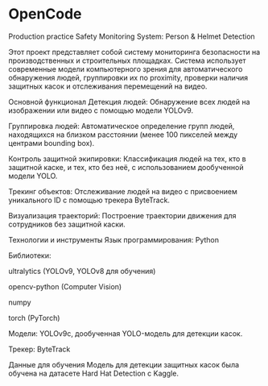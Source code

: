 # OpenCode
Production practice
Safety Monitoring System: Person & Helmet Detection


Этот проект представляет собой систему мониторинга безопасности на производственных и строительных площадках. Система использует современные модели компьютерного зрения для автоматического обнаружения людей, группировки их по proximity, проверки наличия защитных касок и отслеживания перемещений на видео.

Основной функционал
Детекция людей: Обнаружение всех людей на изображении или видео с помощью модели YOLOv9.

Группировка людей: Автоматическое определение групп людей, находящихся на близком расстоянии (менее 100 пикселей между центрами bounding box).

Контроль защитной экипировки: Классификация людей на тех, кто в защитной каске, и тех, кто без неё, с использованием дообученной модели YOLO.

Трекинг объектов: Отслеживание людей на видео с присвоением уникального ID с помощью трекера ByteTrack.

Визуализация траекторий: Построение траектории движения для сотрудников без защитной каски.

Технологии и инструменты
Язык программирования: Python

Библиотеки:

ultralytics (YOLOv9, YOLOv8 для обучения)

opencv-python (Computer Vision)

numpy

torch (PyTorch)

Модели: YOLOv9c, дообученная YOLO-модель для детекции касок.

Трекер: ByteTrack



Данные для обучения
Модель для детекции защитных касок была обучена на датасете Hard Hat Detection с Kaggle.

